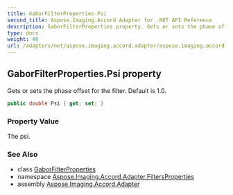 ```yaml
---
title: GaborFilterProperties.Psi
second_title: Aspose.Imaging.Accord Adapter for .NET API Reference
description: GaborFilterProperties property. Gets or sets the phase offset for the filter. Default is 1.0
type: docs
weight: 40
url: /adapters/net/aspose.imaging.accord.adapter/aspose.imaging.accord.adapter.filtersproperties/gaborfilterproperties/psi/
---
```

## GaborFilterProperties.Psi property

Gets or sets the phase offset for the filter. Default is 1.0.

```csharp
public double Psi { get; set; }
```

### Property Value

The psi.

### See Also

* class [GaborFilterProperties](../)
* namespace [Aspose.Imaging.Accord.Adapter.FiltersProperties](../../../aspose.imaging.accord.adapter.filtersproperties/)
* assembly [Aspose.Imaging.Accord.Adapter](../../../)


